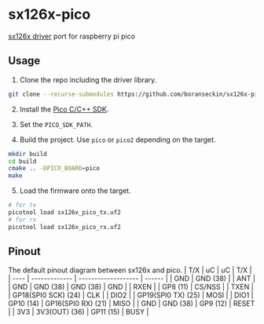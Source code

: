 # sx126x-pico

[sx126x driver](https://github.com/Lora-net/sx126x_driver/) port for raspberry pi pico

## Usage

1. Clone the repo including the driver library.

```bash
git clone --recurse-submodules https://github.com/boranseckin/sx126x-pico.git
```

2. Install the [Pico C/C++ SDK](https://www.raspberrypi.com/documentation/microcontrollers/c_sdk.html).

3. Set the `PICO_SDK_PATH`.

4. Build the project. Use `pico` or `pico2` depending on the target.

```bash
mkdir build
cd build
cmake .. -DPICO_BOARD=pico
make
```

5. Load the firmware onto the target.

```bash
# for tx
picotool load sx126x_pico_tx.uf2
# for rx
picotool load sx126x_pico_rx.uf2
```

## Pinout

The default pinout diagram between sx126x and pico.
| T/X | uC | uC | T/X |
| ---- | ------------- | ------------------- | ------ |
| GND | GND (38) | | ANT |
| GND | GND (38) | GND (38) | GND |
| RXEN | | GP8 (11) | CS/NSS |
| TXEN | | GP18(SPI0 SCK) (24) | CLK |
| DIO2 | | GP19(SPI0 TX) (25) | MOSI |
| DIO1 | GP10 (14) | GP16(SPI0 RX) (21) | MISO |
| GND | GND (38) | GP9 (12) | RESET |
| 3V3 | 3V3(OUT) (36) | GP11 (15) | BUSY |
